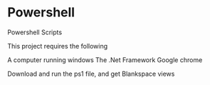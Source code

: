 # Powershell
Powershell Scripts


This project requires the following

A computer running windows
  The .Net Framework
  Google chrome

Download and run the ps1 file, and get Blankspace views
